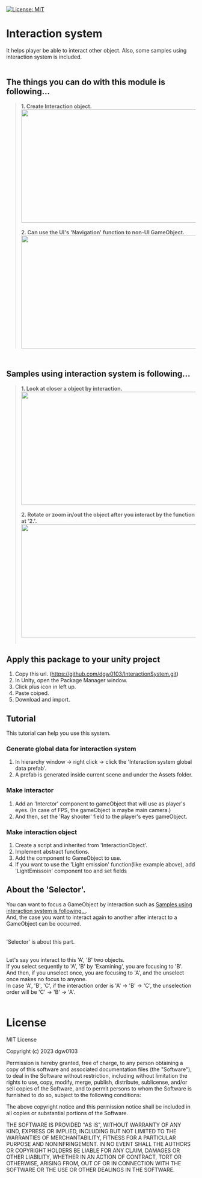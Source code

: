 [![License: MIT](https://img.shields.io/badge/License-MIT-green.svg)](https://opensource.org/licenses/MIT)

# Interaction system
It helps player be able to interact other object. Also, some samples using interaction system is included.<br><br>

## The things you can do with this module is following...<br>
><b>1. Create Interaction object.</b><br>
<img src="https://github.com/dgw0103/InteractionSystem/assets/68366554/dba2dbc0-3790-4242-8c86-b34d4c0b0232" width="485" height="300"/><br><br>
><b>2. Can use the UI's 'Navigation' function to non-UI GameObject.</b><br>
<img src="https://github.com/dgw0103/InteractionSystem/assets/68366554/b0e33ac7-a8ab-4dbc-abf2-66e2fa0e5907" width="485" height="300"/><br>

## <br>Samples using interaction system is following...<br>
><b>1. Look at closer a object by interaction.</b><br>
<img src="https://github.com/dgw0103/InteractionSystem/assets/68366554/a36b3258-d57c-465d-ac7a-5b4c742909dc" width="485" height="300"/><br><br>
><b>2. Rotate or zoom in/out the object after you interact by the function at '2.'.</b><br>
<img src="https://github.com/dgw0103/InteractionSystem/assets/68366554/1b4cc7d5-f753-4175-a2b6-6f50ad7bce9d" width="485" height="300"/><br><br>

## Apply this package to your unity project
1. Copy this url. (https://github.com/dgw0103/InteractionSystem.git)
2. In Unity, open the Package Manager window.
3. Click plus icon in left up.
4. Paste coiped.
5. Download and import.

## Tutorial
This tutorial can help you use this system.

### Generate global data for interaction system
1. In hierarchy window -> right click -> click the 'Interaction system global data prefab'.
2. A prefab is generated inside current scene and under the Assets folder.

### Make interactor
1. Add an 'Interctor' component to gameObject that will use as player's eyes. (In case of FPS, the gameObject is maybe main camera.)
2. And then, set the 'Ray shooter' field to the player's eyes gameObject.

### Make interaction object
1. Create a script and inherited from 'InteractionObject'.
2. Implement abstract functions.
3. Add the component to GameObject to use.
4. If you want to use the 'Light emission' function(like example above), add 'LightEmissoin' component too and set fields 

## About the 'Selector'.
You can want to focus a GameObject by interaction such as [Samples using interaction system is following...](#Samples-using-interaction-system-is-following).<br>
And, the case you want to interact again to another after interact to a GameObject can be occurred.<br><br>

'Selector' is about this part.<br><br>

Let's say you interact to this 'A', 'B' two objects.<br>
If you select sequently to 'A', 'B' by 'Examining', you are focusing to 'B'.<br>
And then, if you unselect once, you are focusing to 'A', and the unselect once makes no focus to anyone.<br>
In case 'A', 'B', 'C', if the interaction order is 'A' -> 'B' -> 'C', the unselection order will be 'C' -> 'B' -> 'A'.<br><br>

# License
MIT License

Copyright (c) 2023 dgw0103

Permission is hereby granted, free of charge, to any person obtaining a copy
of this software and associated documentation files (the "Software"), to deal
in the Software without restriction, including without limitation the rights
to use, copy, modify, merge, publish, distribute, sublicense, and/or sell
copies of the Software, and to permit persons to whom the Software is
furnished to do so, subject to the following conditions:

The above copyright notice and this permission notice shall be included in all
copies or substantial portions of the Software.

THE SOFTWARE IS PROVIDED "AS IS", WITHOUT WARRANTY OF ANY KIND, EXPRESS OR
IMPLIED, INCLUDING BUT NOT LIMITED TO THE WARRANTIES OF MERCHANTABILITY,
FITNESS FOR A PARTICULAR PURPOSE AND NONINFRINGEMENT. IN NO EVENT SHALL THE
AUTHORS OR COPYRIGHT HOLDERS BE LIABLE FOR ANY CLAIM, DAMAGES OR OTHER
LIABILITY, WHETHER IN AN ACTION OF CONTRACT, TORT OR OTHERWISE, ARISING FROM,
OUT OF OR IN CONNECTION WITH THE SOFTWARE OR THE USE OR OTHER DEALINGS IN THE
SOFTWARE.
